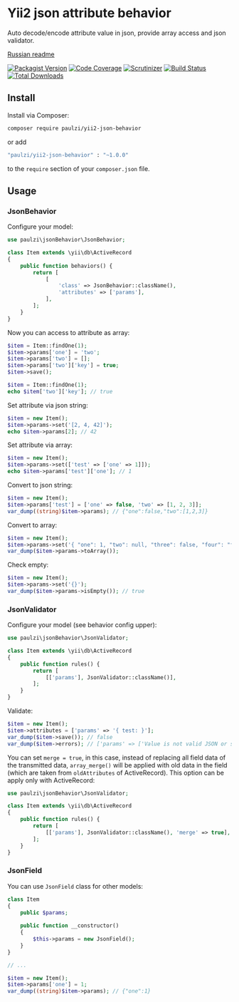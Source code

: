 # Yii2 json attribute behavior

Auto decode/encode attribute value in json, provide array access and json validator.

[Russian readme](https://github.com/paulzi/yii2-json-behavior/blob/master/README.ru.md)

[![Packagist Version](https://img.shields.io/packagist/v/paulzi/yii2-json-behavior.svg)](https://packagist.org/packages/paulzi/yii2-json-behavior)
[![Code Coverage](https://img.shields.io/scrutinizer/coverage/g/paulzi/yii2-json-behavior/master.svg)](https://scrutinizer-ci.com/g/paulzi/yii2-json-behavior/?branch=master)
[![Scrutinizer](https://img.shields.io/scrutinizer/g/paulzi/yii2-json-behavior.svg)](https://scrutinizer-ci.com/g/paulzi/yii2-json-behavior/?branch=master)
[![Build Status](https://img.shields.io/travis/paulzi/yii2-json-behavior/master.svg)](https://travis-ci.org/paulzi/yii2-json-behavior)
[![Total Downloads](https://img.shields.io/packagist/dt/paulzi/yii2-json-behavior.svg)](https://packagist.org/packages/paulzi/yii2-json-behavior)

## Install

Install via Composer:

```bash
composer require paulzi/yii2-json-behavior
```

or add

```bash
"paulzi/yii2-json-behavior" : "~1.0.0"
```

to the `require` section of your `composer.json` file.

## Usage

### JsonBehavior

Configure your model:

```php
use paulzi\jsonBehavior\JsonBehavior;

class Item extends \yii\db\ActiveRecord
{
    public function behaviors() {
        return [
            [
                'class' => JsonBehavior::className(),
                'attributes' => ['params'],
            ],
        ];
    }
}
```

Now you can access to attribute as array:

```php
$item = Item::findOne(1);
$item->params['one'] = 'two';
$item->params['two'] = [];
$item->params['two']['key'] = true;
$item->save();

$item = Item::findOne(1);
echo $item['two']['key']; // true
```

Set attribute via json string:

```php
$item = new Item();
$item->params->set('[2, 4, 42]');
echo $item->params[2]; // 42
```

Set attribute via array:

```php
$item = new Item();
$item->params->set(['test' => ['one' => 1]]);
echo $item->params['test']['one']; // 1
```

Convert to json string:

```php
$item = new Item();
$item->params['test'] = ['one' => false, 'two' => [1, 2, 3]];
var_dump((string)$item->params); // {"one":false,"two":[1,2,3]}
```

Convert to array:

```php
$item = new Item();
$item->params->set('{ "one": 1, "two": null, "three": false, "four": "four" }');
var_dump($item->params->toArray());
```

Check empty:

```php
$item = new Item();
$item->params->set('{}');
var_dump($item->params->isEmpty()); // true
```

### JsonValidator

Configure your model (see behavior config upper):

```php
use paulzi\jsonBehavior\JsonValidator;

class Item extends \yii\db\ActiveRecord
{
    public function rules() {
        return [
            [['params'], JsonValidator::className()],
        ];
    }
}
```

Validate:

```php
$item = new Item();
$item->attributes = ['params' => '{ test: }'];
var_dump($item->save()); // false
var_dump($item->errors); // ['params' => ['Value is not valid JSON or scalar']]
```

You can set `merge = true`, in this case, instead of replacing all field data of the transmitted data, `array_merge()` will be applied with old data in the field (which are taken from `oldAttributes` of ActiveRecord). This option can be apply only with ActiveRecord:

```php
use paulzi\jsonBehavior\JsonValidator;

class Item extends \yii\db\ActiveRecord
{
    public function rules() {
        return [
            [['params'], JsonValidator::className(), 'merge' => true],
        ];
    }
}
```

### JsonField

You can use `JsonField` class for other models:

```php
class Item
{
    public $params;
    
    public function __constructor()
    {
        $this->params = new JsonField();
    }
}

// ...

$item = new Item();
$item->params['one'] = 1;
var_dump((string)$item->params); // {"one":1}
```